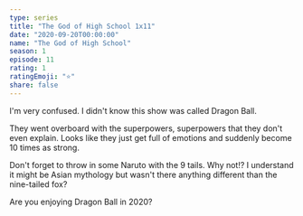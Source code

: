 ```yaml
---
type: series
title: "The God of High School 1x11"
date: "2020-09-20T00:00:00"
name: "The God of High School"
season: 1
episode: 11
rating: 1
ratingEmoji: "⭐️"
share: false
---
```


I'm very confused. I didn't know this show was called Dragon Ball.

They went overboard with the superpowers, superpowers that they don't even explain. Looks like they just get full of emotions and suddenly become 10 times as strong.

Don't forget to throw in some Naruto with the 9 tails. Why not!? I understand it might be Asian mythology but wasn't there anything different than the nine-tailed fox?

Are you enjoying Dragon Ball in 2020?
